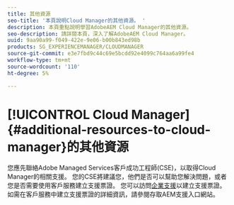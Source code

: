 ```yaml
---
title: 其他資源
seo-title: '本頁說明Cloud Manager的其他資源。 '
description: 本頁重點說明學習AdobeAEM Cloud Manager的其他資源。
seo-description: 請詳閱本頁，深入了解AdobeAEM Cloud Manager。
uuid: 9aa90a99-f049-422e-9e06-b00b843ed98b
products: SG_EXPERIENCEMANAGER/CLOUDMANAGER
source-git-commit: e3e7fbd9c44c69e5bcdd92e4099c764aa6a99fe4
workflow-type: tm+mt
source-wordcount: '110'
ht-degree: 5%

---
```



# [!UICONTROL Cloud Manager]{#additional-resources-to-cloud-manager}的其他資源

您應先聯絡Adobe Managed Services客戶成功工程師(CSE)，以取得Cloud Manager的相關支援。
您的CSE將建議您，他們是否可以幫助您解決問題，或者您是否需要使用客戶服務建立支援票證。
您可以訪問[企業支援](https://helpx.adobe.com/tw/contact/enterprise-support.ec.html)以建立支援票證。 如需在客戶服務中建立支援票證的詳細資訊，請參閱存取AEM支援入口網站。

